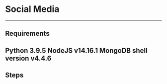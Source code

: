 # Social Media
---
## Requirements
Python 3.9.5
NodeJS v14.16.1
MongoDB shell version v4.4.6
---
## Steps
